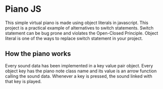 
# Piano JS

This simple virtual piano is made using object literals in javascript. This project is a practical example of alternatives to switch statements. Switch statement can be bug prone and violates the Open-Closed Principle. Object literal is one of the ways to replace switch statement in your project.


## How the piano works

Every sound data has been implemented in a key value pair object. Every object key has the piano note class name and its value is an arrow function calling the sound data. 
Whenever a key is pressed, the sound linked with that key is played. 
